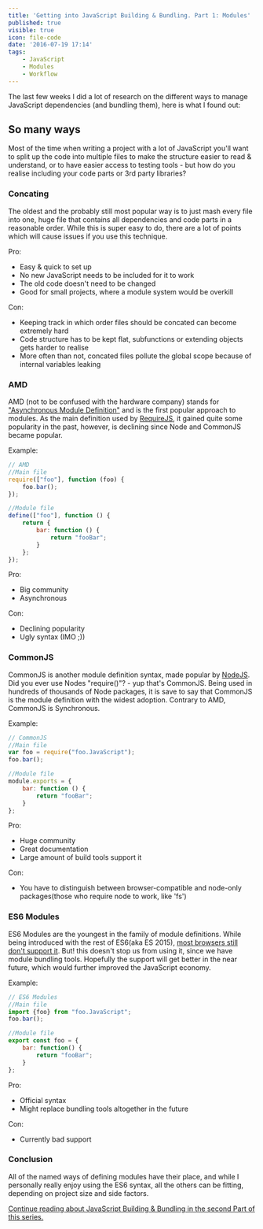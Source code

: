 ```yaml
---
title: 'Getting into JavaScript Building & Bundling. Part 1: Modules'
published: true
visible: true
icon: file-code
date: '2016-07-19 17:14'
tags:
    - JavaScript
    - Modules
    - Workflow
---
```


The last few weeks I did a lot of research on the different ways to manage JavaScript dependencies (and bundling them), here is what I found out:

## So many ways

Most of the time when writing a project with a lot of JavaScript you'll want to split up the code into multiple files to make the structure easier to read & understand, or to have easier access to testing tools - but how do you realise including your code parts or 3rd party libraries?

### Concating

The oldest and the probably still most popular way is to just mash every file into one, huge file that contains all dependencies and code parts in a reasonable order. While this is super easy to do, there are a lot of points which will cause issues if you use this technique.

Pro:

- Easy & quick to set up
- No new JavaScript needs to be included for it to work
- The old code doesn't need to be changed
- Good for small projects, where a module system would be overkill

Con:

- Keeping track in which order files should be concated can become extremely hard
- Code structure has to be kept flat, subfunctions or extending objects gets harder to realise
- More often than not, concated files pollute the global scope because of internal variables leaking

### AMD

AMD (not to be confused with the hardware company) stands for ["Asynchronous Module Definition"](http://requireJS.org/docs/whyamd.html#amd) and is the first popular approach to modules. As the main definition used by [RequireJS](http://requireJS.org/), it gained quite some popularity in the past, however, is declining since Node and CommonJS became popular.

Example:

```JavaScript
// AMD
//Main file
require(["foo"], function (foo) {
    foo.bar();
});

//Module file
define(["foo"], function () {
    return {
        bar: function () {
            return "fooBar";
        }
    };
});
```

Pro:

- Big community
- Asynchronous

Con:

- Declining popularity
- Ugly syntax (IMO ;))

### CommonJS

CommonJS is another module definition syntax, made popular by [NodeJS](https://NodeJS.org/en/). Did you ever use Nodes "require()"? - yup that's CommonJS. Being used in hundreds of thousands of Node packages, it is save to say that CommonJS is the module definition with the widest adoption. Contrary to AMD, CommonJS is Synchronous.

Example:

```JavaScript
// CommonJS
//Main file
var foo = require("foo.JavaScript");
foo.bar();

//Module file
module.exports = {
    bar: function () {
        return "fooBar";
    }
};
```

Pro:

- Huge community
- Great documentation
- Large amount of build tools support it

Con:

- You have to distinguish between browser-compatible and node-only packages(those who require node to work, like 'fs')

### ES6 Modules

ES6 Modules are the youngest in the family of module definitions. While being introduced with the rest of ES6(aka ES 2015), [most browsers still don't support it](https://developer.mozilla.org/en/docs/web/JavaScript/reference/statements/import#Browser_compatibility). But! this doesn't stop us from using it, since we have module bundling tools. Hopefully the support will get better in the near future, which would further improved the JavaScript economy.

Example:

```JavaScript
// ES6 Modules
//Main file
import {foo} from "foo.JavaScript";
foo.bar();

//Module file
export const foo = {
    bar: function() {
        return "fooBar";
    }
};
```

Pro:

- Official syntax
- Might replace bundling tools altogether in the future

Con:

- Currently bad support

### Conclusion

All of the named ways of defining modules have their place, and while I personally really enjoy using the ES6 syntax, all the others can be fitting, depending on project size and side factors.

[Continue reading about JavaScript Building & Bundling in the second Part of this series.](https://f-rilling.com/getting-into-javascript-building-and-bundling-part-2-bundling-tools)
